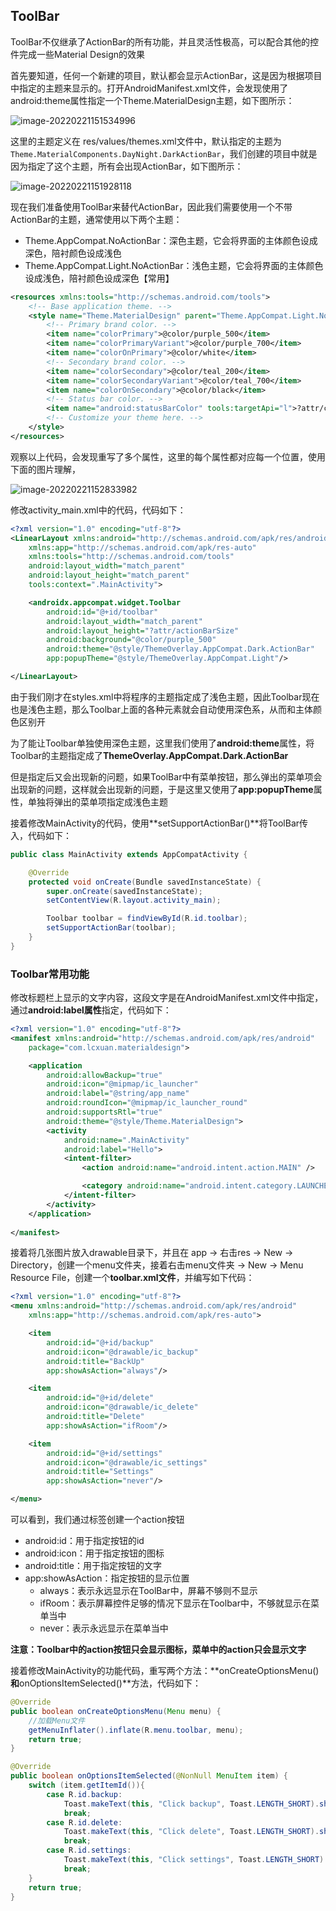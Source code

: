 ## ToolBar

ToolBar不仅继承了ActionBar的所有功能，并且灵活性极高，可以配合其他的控件完成一些Material Design的效果

首先要知道，任何一个新建的项目，默认都会显示ActionBar，这是因为根据项目中指定的主题来显示的。打开AndroidManifest.xml文件，会发现使用了android:theme属性指定一个Theme.MaterialDesign主题，如下图所示：

![image-20220221151534996](ToolBar.assets/image-20220221151534996.png)

这里的主题定义在 res/values/themes.xml文件中，默认指定的主题为`Theme.MaterialComponents.DayNight.DarkActionBar`，我们创建的项目中就是因为指定了这个主题，所有会出现ActionBar，如下图所示：

![image-20220221151928118](ToolBar.assets/image-20220221151928118.png)



现在我们准备使用ToolBar来替代ActionBar，因此我们需要使用一个不带ActionBar的主题，通常使用以下两个主题：

- Theme.AppCompat.NoActionBar：深色主题，它会将界面的主体颜色设成深色，陪衬颜色设成浅色
- Theme.AppCompat.Light.NoActionBar：浅色主题，它会将界面的主体颜色设成浅色，陪衬颜色设成深色【常用】

```xml
<resources xmlns:tools="http://schemas.android.com/tools">
    <!-- Base application theme. -->
    <style name="Theme.MaterialDesign" parent="Theme.AppCompat.Light.NoActionBar">
        <!-- Primary brand color. -->
        <item name="colorPrimary">@color/purple_500</item>
        <item name="colorPrimaryVariant">@color/purple_700</item>
        <item name="colorOnPrimary">@color/white</item>
        <!-- Secondary brand color. -->
        <item name="colorSecondary">@color/teal_200</item>
        <item name="colorSecondaryVariant">@color/teal_700</item>
        <item name="colorOnSecondary">@color/black</item>
        <!-- Status bar color. -->
        <item name="android:statusBarColor" tools:targetApi="l">?attr/colorPrimaryVariant</item>
        <!-- Customize your theme here. -->
    </style>
</resources>
```

观察以上代码，会发现重写了多个属性，这里的每个属性都对应每一个位置，使用下面的图片理解，

![image-20220221152833982](ToolBar.assets/image-20220221152833982.png)

修改activity_main.xml中的代码，代码如下：

```xml
<?xml version="1.0" encoding="utf-8"?>
<LinearLayout xmlns:android="http://schemas.android.com/apk/res/android"
    xmlns:app="http://schemas.android.com/apk/res-auto"
    xmlns:tools="http://schemas.android.com/tools"
    android:layout_width="match_parent"
    android:layout_height="match_parent"
    tools:context=".MainActivity">

    <androidx.appcompat.widget.Toolbar
        android:id="@+id/toolbar"
        android:layout_width="match_parent"
        android:layout_height="?attr/actionBarSize"
        android:background="@color/purple_500"
        android:theme="@style/ThemeOverlay.AppCompat.Dark.ActionBar"
        app:popupTheme="@style/ThemeOverlay.AppCompat.Light"/>

</LinearLayout>
```

由于我们刚才在styles.xml中将程序的主题指定成了浅色主题，因此Toolbar现在也是浅色主题，那么Toolbar上面的各种元素就会自动使用深色系，从而和主体颜色区别开

为了能让Toolbar单独使用深色主题，这里我们使用了**android:theme**属性，将Toolbar的主题指定成了**ThemeOverlay.AppCompat.Dark.ActionBar**

但是指定后又会出现新的问题，如果ToolBar中有菜单按钮，那么弹出的菜单项会出现新的问题，这样就会出现新的问题，于是这里又使用了**app:popupTheme**属性，单独将弹出的菜单项指定成浅色主题

接着修改MainActivity的代码，使用**setSupportActionBar()**将ToolBar传入，代码如下：

```java
public class MainActivity extends AppCompatActivity {

    @Override
    protected void onCreate(Bundle savedInstanceState) {
        super.onCreate(savedInstanceState);
        setContentView(R.layout.activity_main);

        Toolbar toolbar = findViewById(R.id.toolbar);
        setSupportActionBar(toolbar);
    }
}
```



### Toolbar常用功能

修改标题栏上显示的文字内容，这段文字是在AndroidManifest.xml文件中指定，通过**android:label属性**指定，代码如下：

```xml
<?xml version="1.0" encoding="utf-8"?>
<manifest xmlns:android="http://schemas.android.com/apk/res/android"
    package="com.lcxuan.materialdesign">

    <application
        android:allowBackup="true"
        android:icon="@mipmap/ic_launcher"
        android:label="@string/app_name"
        android:roundIcon="@mipmap/ic_launcher_round"
        android:supportsRtl="true"
        android:theme="@style/Theme.MaterialDesign">
        <activity
            android:name=".MainActivity"
            android:label="Hello">
            <intent-filter>
                <action android:name="android.intent.action.MAIN" />

                <category android:name="android.intent.category.LAUNCHER" />
            </intent-filter>
        </activity>
    </application>
    
</manifest>
```



接着将几张图片放入drawable目录下，并且在 app -> 右击res -> New -> Directory，创建一个menu文件夹，接着右击menu文件夹 -> New -> Menu Resource File，创建一个**toolbar.xml文件**，并编写如下代码：

```xml
<?xml version="1.0" encoding="utf-8"?>
<menu xmlns:android="http://schemas.android.com/apk/res/android"
    xmlns:app="http://schemas.android.com/apk/res-auto">

    <item
        android:id="@+id/backup"
        android:icon="@drawable/ic_backup"
        android:title="BackUp"
        app:showAsAction="always"/>

    <item
        android:id="@+id/delete"
        android:icon="@drawable/ic_delete"
        android:title="Delete"
        app:showAsAction="ifRoom"/>

    <item
        android:id="@+id/settings"
        android:icon="@drawable/ic_settings"
        android:title="Settings"
        app:showAsAction="never"/>

</menu>
```

可以看到，我们通过<item>标签创建一个action按钮

- android:id：用于指定按钮的id
- android:icon：用于指定按钮的图标
- android:title：用于指定按钮的文字
- app:showAsAction：指定按钮的显示位置
  - always：表示永远显示在ToolBar中，屏幕不够则不显示
  - ifRoom：表示屏幕控件足够的情况下显示在Toolbar中，不够就显示在菜单当中
  - never：表示永远显示在菜单当中

**注意：Toolbar中的action按钮只会显示图标，菜单中的action只会显示文字**



接着修改MainActivity的功能代码，重写两个方法：**onCreateOptionsMenu()**和**onOptionsItemSelected()**方法，代码如下：

```java
@Override
public boolean onCreateOptionsMenu(Menu menu) {
    //加载Menu文件
    getMenuInflater().inflate(R.menu.toolbar, menu);
    return true;
}

@Override
public boolean onOptionsItemSelected(@NonNull MenuItem item) {
    switch (item.getItemId()){
        case R.id.backup:
            Toast.makeText(this, "Click backup", Toast.LENGTH_SHORT).show();
            break;
        case R.id.delete:
            Toast.makeText(this, "Click delete", Toast.LENGTH_SHORT).show();
            break;
        case R.id.settings:
            Toast.makeText(this, "Click settings", Toast.LENGTH_SHORT).show();
            break;
    }
    return true;
}
```

